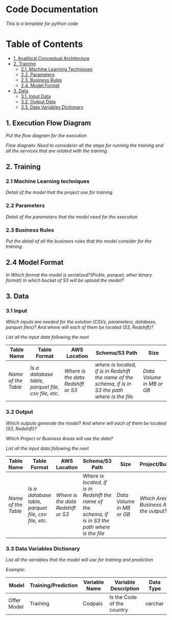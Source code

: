 # Code Documentation

*This is a template for python code*

# Table of Contents

* [1. Analitical Conceptual Architecture](1-Analitical-Conceptual-Architecture)
* [2. Training]()
  * [2.1. Machine Learning Techniques]()
  * [2.2. Parameters]()
  * [2.3. Business Rules]()
  * [2.4. Model Format]()
* [3. Data]()
  * [3.1. Input Data]()
  * [3.2. Output Data]()
  * [3.3. Data Variables Dictionary]()

## 1. Execution Flow Diagram
*Put the flow diagram for the execution*

*Flow diagram: Need to considerer all the steps for running the training and all the services that are related with the training.*

## 2. Training

### 2.1 Machine Learning techniques
*Detail of the model that the project use for training*

### 2.2 Parameters
*Detail of the parameters that the model need for the execution*

### 2.3 Business Rules
*Put the detail of all the businees rules that the model consider for the training*

## 2.4 Model Format
*In Which format the model is serialized?(Pickle, parquet, other binary format)*
*In which bucket of S3 will be upload the model?*

## 3. Data

### 3.1 Input
*Which inputs are needed for the solution (CSVs, parameters, database, parquet files)? And where will each of them be located (S3, Redshift)?*

*List all the input data following the next*


|Table Name|Table Format|AWS Location|Schema/S3 Path|Size|
|---|---|---|---|---|
| *Name of the Table*   | *Is a database table, parquet file, csv file, etc.*  | *Where is the data Redshift or S3* | *where is located, if is in Redshift the name of the schema, if is in S3 the path where is the file*|*Data Volume in MB or GB*||

### 3.2 Output
*Which outputs generate the model? And where will each of them be located (S3, Redshift)?*

*Which Project or Business Areas will use the data?*

*List all the input data following the next*

|Table Name|Table Format|AWS Location|Schema/S3 Path|Size|Project/BusinessArea|
|---|---|---|---|----|----|
|*Name of the Table*| *Is a database table, parquet file, csv file, etc.*  | *Where is the data Redshift or S3* | *Where is located, if is in Redshift the name of the schema, if is in S3 the path where is the file*|*Data Volume in MB or GB*|*Which Area or Business Area will use the output?*|

### 3.3 Data Variables Dictionary

*List all the variables that the model will use for training and prediction*

*Example:*

|Model|Training/Prediction|Variable Name|Variable Description|Data Type|
|-----|-------------------|-------------|--------------------|---------|
|Offer Model|Training|Codpais|Is the Code of the country | varchar|
